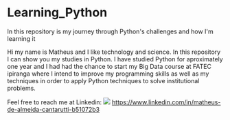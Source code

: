 # Learning_Python
In this repository is my journey through Python's challenges and how I'm learning it


Hi my name is Matheus and I like technology and science. In this repository I can show you my studies in Python. I have studied Python for aproximately one year and I had had the chance to start my Big Data course at FATEC ipiranga where I intend to improve my programming skills as well as my techniques in order to apply Python techniques to solve institutional problems. 

Feel free to reach me at Linkedin: <img src='C:\Users\Matheus\OneDrive\Imagens\Wallpaper\logo'> https://www.linkedin.com/in/matheus-de-almeida-cantarutti-b51072b3
